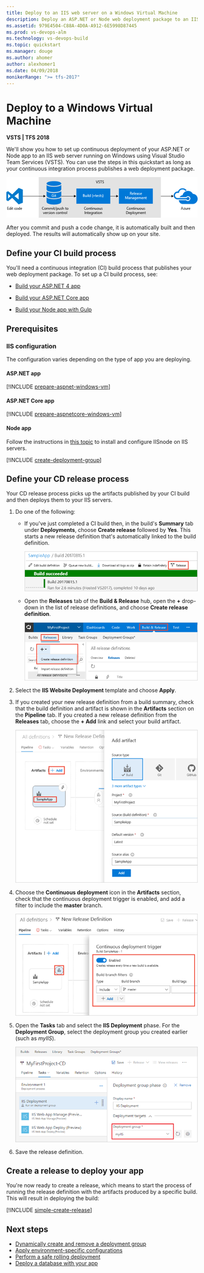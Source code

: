 ```yaml
---
title: Deploy to an IIS web server on a Windows Virtual Machine
description: Deploy an ASP.NET or Node web deployment package to an IIS web server on a Windows virtual machine using Deployment Groups
ms.assetid: 979E4504-C88A-4D0A-A912-6E5998D87445
ms.prod: vs-devops-alm
ms.technology: vs-devops-build
ms.topic: quickstart
ms.manager: douge
ms.author: ahomer
author: alexhomer1
ms.date: 04/09/2018
monikerRange: ">= tfs-2017"
---
```


# Deploy to a Windows Virtual Machine

**VSTS | TFS 2018**

We'll show you how to set up continuous deployment of your ASP.NET or Node app to an IIS web server running on Windows using
Visual Studio Team Services (VSTS). You can use the steps in this quickstart as long as your continuous integration process publishes a web deployment package.

![A typical release pipeline for web applications](azure/_shared/_img/vscode-git-ci-cd-to-azure.png)

After you commit and push a code change, it is automatically built and then deployed. The results will automatically show up on your site.

## Define your CI build process

You'll need a continuous integration (CI) build process that publishes your web deployment package. To set up a CI build process, see:

* [Build your ASP.NET 4 app](../aspnet/build-aspnet-4.md)

* [Build your ASP.NET Core app](../aspnet/build-aspnet-core.md)

* [Build your Node app with Gulp](../nodejs/build-gulp.md)

## Prerequisites

### IIS configuration

The configuration varies depending on the type of app you are deploying.

#### ASP.NET app

[!INCLUDE [prepare-aspnet-windows-vm](../_shared/prepare-aspnet-windows-vm.md)]

#### ASP.NET Core app

[!INCLUDE [prepare-aspnetcore-windows-vm](../_shared/prepare-aspnetcore-windows-vm.md)]

#### Node app

Follow the instructions in [this topic](https://github.com/tjanczuk/iisnode) to install and configure IISnode on IIS servers.

[!INCLUDE [create-deployment-group](../_shared/create-deployment-group.md)]

## Define your CD release process

Your CD release process picks up the artifacts published by your CI build and then deploys them to your IIS servers.

1. Do one of the following:

   * If you've just completed a CI build then, in the build's **Summary** tab under **Deployments**,
     choose **Create release** followed by **Yes**. This starts a new release definition that's automatically linked to the build definition.

     ![Creating a new release definition from the build summary](../_shared/_img/release-from-build-summary.png)

   * Open the **Releases** tab of the **Build &amp; Release** hub, open the **+** drop-down
     in the list of release definitions, and choose **Create release definition**.

     ![Creating a new release definition in the Releases page](../_shared/_img/release-from-release-page.png)

1. Select the **IIS Website Deployment** template and choose **Apply**.

1. If you created your new release definition from a build summary, check that the build definition
   and artifact is shown in the **Artifacts** section on the **Pipeline** tab. If you created a new
   release definition from the **Releases** tab, choose the **+ Add** link and select your build artifact.

   ![Selecting the build artifact](../_shared/_img/confirm-or-add-artifact.png)

1. Choose the **Continuous deployment** icon in the **Artifacts** section, check that the continuous deployment trigger is enabled,
   and add a filter to include the **master** branch.

   ![Setting the continuous deployment trigger](../_shared/_img/confirm-or-set-cd-trigger.png)

1. Open the **Tasks** tab and select the **IIS Deployment** phase. For the **Deployment Group**, select the deployment group you created earlier (such as *myIIS*).

   ![IIS deployment group in release definition](../_shared/_img/aspnet-core-to-windows-vm/iis-deployment-group-in-release-definition.png)

1. Save the release definition.

## Create a release to deploy your app

You're now ready to create a release, which means to start the process of running the release definition with the artifacts produced by a specific build. This will result in deploying the build:

[!INCLUDE [simple-create-release](../_shared/simple-create-release.md)]

## Next steps

* [Dynamically create and remove a deployment group](howto-webdeploy-iis-deploygroups.md#depgroup)
* [Apply environment-specific configurations](howto-webdeploy-iis-deploygroups.md#envirconfig)
* [Perform a safe rolling deployment](howto-webdeploy-iis-deploygroups.md#rolling)
* [Deploy a database with your app](howto-webdeploy-iis-deploygroups.md#database)
